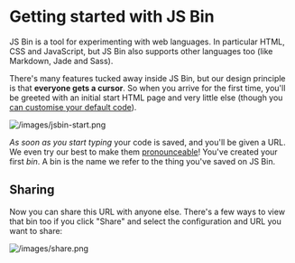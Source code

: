 # Getting started with JS Bin

JS Bin is a tool for experimenting with web languages. In particular HTML, CSS and JavaScript, but JS Bin also supports other languages too (like Markdown, Jade and Sass).

There's many features tucked away inside JS Bin, but our design principle is that **everyone gets a cursor**. So when you arrive for the first time, you'll be greeted with an initial start HTML page and very little else (though you [can customise your default code](/help/defaults-in-bins)).

![/images/jsbin-start.png](/images/jsbin-start.png)

*As soon as you start typing* your code is saved, and you'll be given a URL. We even try our best to make them [pronounceable](/help/pronounceable-urls)! You've created your first *bin*. A bin is the name we refer to the thing you've saved on JS Bin.

## Sharing

Now you can share this URL with anyone else. There's a few ways to view that bin too if you click "Share" and select the configuration and URL you want to share:

![/images/share.png](/images/share.png)